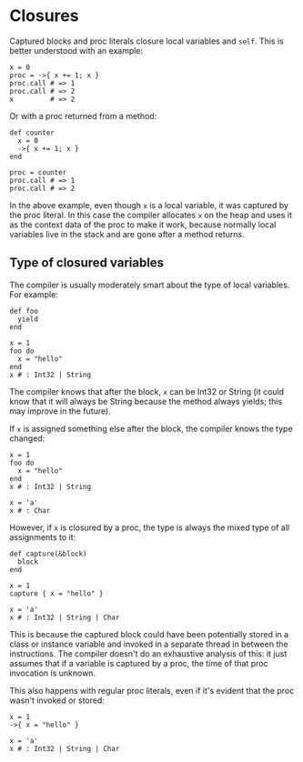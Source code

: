 # Closures

Captured blocks and proc literals closure local variables and `self`. This is better understood with an example:

```crystal
x = 0
proc = ->{ x += 1; x }
proc.call # => 1
proc.call # => 2
x         # => 2
```

Or with a proc returned from a method:

```crystal
def counter
  x = 0
  ->{ x += 1; x }
end

proc = counter
proc.call # => 1
proc.call # => 2
```

In the above example, even though `x` is a local variable, it was captured by the proc literal. In this case the compiler allocates `x` on the heap and uses it as the context data of the proc to make it work, because normally local variables live in the stack and are gone after a method returns.

## Type of closured variables

The compiler is usually moderately smart about the type of local variables. For example:

```crystal
def foo
  yield
end

x = 1
foo do
  x = "hello"
end
x # : Int32 | String
```

The compiler knows that after the block, `x` can be Int32 or String (it could know that it will always be String because the method always yields; this may improve in the future).

If `x` is assigned something else after the block, the compiler knows the type changed:

```crystal
x = 1
foo do
  x = "hello"
end
x # : Int32 | String

x = 'a'
x # : Char
```

However, if `x` is closured by a proc, the type is always the mixed type of all assignments to it:

```crystal
def capture(&block)
  block
end

x = 1
capture { x = "hello" }

x = 'a'
x # : Int32 | String | Char
```

This is because the captured block could have been potentially stored in a class or instance variable and invoked in a separate thread in between the instructions. The compiler doesn't do an exhaustive analysis of this: it just assumes that if a variable is captured by a proc, the time of that proc invocation is unknown.

This also happens with regular proc literals, even if it's evident that the proc wasn't invoked or stored:

```crystal
x = 1
->{ x = "hello" }

x = 'a'
x # : Int32 | String | Char
```
